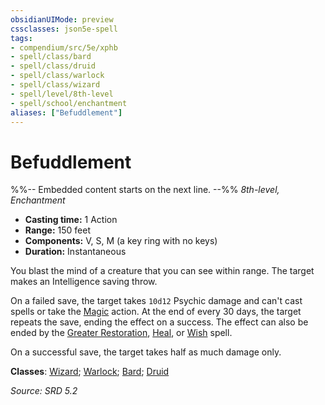 ```yaml
---
obsidianUIMode: preview
cssclasses: json5e-spell
tags:
- compendium/src/5e/xphb
- spell/class/bard
- spell/class/druid
- spell/class/warlock
- spell/class/wizard
- spell/level/8th-level
- spell/school/enchantment
aliases: ["Befuddlement"]
---
```

# Befuddlement
%%-- Embedded content starts on the next line. --%%
*8th-level, Enchantment*  

- **Casting time:** 1 Action
- **Range:** 150 feet
- **Components:** V, S, M (a key ring with no keys)
- **Duration:** Instantaneous

You blast the mind of a creature that you can see within range. The target makes an Intelligence saving throw.

On a failed save, the target takes `10d12` Psychic damage and can't cast spells or take the [Magic](actions.md#Magic) action. At the end of every 30 days, the target repeats the save, ending the effect on a success. The effect can also be ended by the [Greater Restoration](greater-restoration-xphb.md), [Heal](heal-xphb.md), or [Wish](wish-xphb.md) spell.

On a successful save, the target takes half as much damage only.

**Classes**: [Wizard](list-spells-classes-wizard.md); [Warlock](list-spells-classes-warlock.md); [Bard](list-spells-classes-bard.md); [Druid](list-spells-classes-druid.md)

*Source: SRD 5.2*